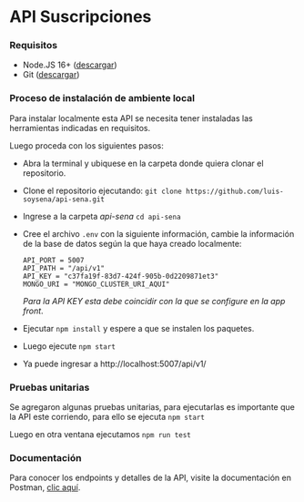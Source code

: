 # API Suscripciones

### Requisitos
- Node.JS 16+ ([descargar](https://nodejs.org/es/download))
- Git ([descargar](https://git-scm.com/downloads))

### Proceso de instalación de ambiente local

Para instalar localmente esta API se necesita tener instaladas las herramientas indicadas en requisitos.

Luego proceda con los siguientes pasos:

- Abra la terminal y ubiquese en la carpeta donde quiera clonar el repositorio.

- Clone el repositorio ejecutando: ```git clone https://github.com/luis-soysena/api-sena.git```

- Ingrese a la carpeta *api-sena* ```cd api-sena```

- Cree el archivo ```.env``` con la siguiente información, cambie la información de la base de datos según la que haya creado localmente:

  ```
  API_PORT = 5007
  API_PATH = "/api/v1"
  API_KEY = "c37fa19f-83d7-424f-905b-0d2209871et3"
  MONGO_URI = "MONGO_CLUSTER_URI_AQUI"
  ```

  *Para la API KEY esta debe coincidir con la que se configure en la app front*.

- Ejecutar ```npm install``` y espere a que se instalen los paquetes.

- Luego ejecute ```npm start```

- Ya puede ingresar a http://localhost:5007/api/v1/

### Pruebas unitarias

Se agregaron algunas pruebas unitarias, para ejecutarlas es importante que la API este corriendo, para ello se ejecuta ```npm start```

Luego en otra ventana ejecutamos ```npm run test```

### Documentación

Para conocer los endpoints y detalles de la API, visite la documentación en Postman, [clic aquí](https://www.postman.com/luchoweb/workspace/sena/documentation/5536734-de773936-5e2f-48df-9aa2-9e16abe00325?entity=&branch=&version=).
